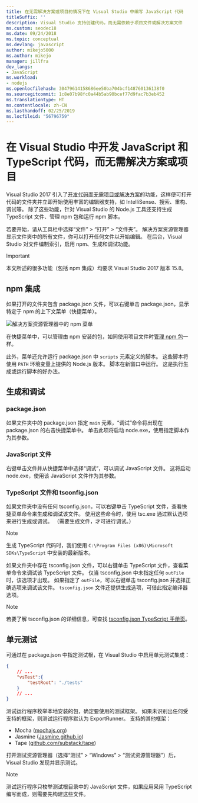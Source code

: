 ```yaml
---
title: 在无需解决方案或项目的情况下在 Visual Studio 中编写 JavaScript 代码
titleSuffix: ''
description: Visual Studio 支持创建代码，而无需依赖于项目文件或解决方案文件
ms.custom: seodec18
ms.date: 09/24/2018
ms.topic: conceptual
ms.devlang: javascript
author: mikejo5000
ms.author: mikejo
manager: jillfra
dev_langs:
- JavaScript
ms.workload:
- nodejs
ms.openlocfilehash: 30479614158686ee50ba704bcf148760136138f0
ms.sourcegitcommit: 1c8e07b98fc0a44b5ab90bcef77d9fac7b3eb452
ms.translationtype: HT
ms.contentlocale: zh-CN
ms.lasthandoff: 02/25/2019
ms.locfileid: "56796759"
---
```

# <a name="develop-javascript-and-typescript-code-in-visual-studio-without-solutions-or-projects"></a>在 Visual Studio 中开发 JavaScript 和 TypeScript 代码，而无需解决方案或项目

Visual Studio 2017 引入了[开发代码而无需项目或解决方案](../ide/develop-code-in-visual-studio-without-projects-or-solutions.md)的功能，这样便可打开代码的文件夹并立即开始使用丰富的编辑器支持，如 IntelliSense、搜索、重构、调试等。 除了这些功能，针对 Visual Studio 的 Node.js 工具还支持生成 TypeScript 文件、管理 npm 包和运行 npm 脚本。

若要开始，请从工具栏中选择“文件” > “打开” > “文件夹”。 解决方案资源管理器显示文件夹中的所有文件，你可以打开任何文件以开始编辑。 在后台，Visual Studio 对文件编制索引，启用 npm、生成和调试功能。

> [!IMPORTANT]
> 本文所述的很多功能（包括 npm 集成）均要求 Visual Studio 2017 版本 15.8。

## <a name="npm-integration"></a>npm 集成

如果打开的文件夹包含 package.json 文件，可以右键单击 package.json，显示特定于 npm 的上下文菜单（快捷菜单）。

![解决方案资源管理器中的 npm 菜单](../javascript/media/solution-explorer-npm-ctx.png)

在快捷菜单中，可以管理由 npm 安装的包，如同使用项目文件时[管理 npm 包](npm-package-management.md)一样。

此外，菜单还允许运行 package.json 中 `scripts` 元素定义的脚本。 这些脚本将使用 `PATH` 环境变量上提供的 Node.js 版本。 脚本在新窗口中运行。 这是执行生成或运行脚本的好办法。

## <a name="build-and-debug"></a>生成和调试

### <a name="packagejson"></a>package.json
如果文件夹中的 package.json 指定 `main` 元素，“调试”命令将出现在 package.json 的右击快捷菜单中。
单击此项将启动 node.exe，使用指定脚本作为其参数。

### <a name="javascript-files"></a>JavaScript 文件
右键单击文件并从快捷菜单中选择“调试”，可以调试 JavaScript 文件。 这将启动 node.exe，使用该 JavaScript 文件作为其参数。

### <a name="typescript-files-and-tsconfigjson"></a>TypeScript 文件和 tsconfig.json
如果文件夹中没有任何 tsconfig.json，可以右键单击 TypeScript 文件，查看快捷菜单命令来生成和调试该文件。 使用这些命令时，使用 tsc.exe 通过默认选项来进行生成或调试。 （需要生成文件，才可进行调试。）

> [!NOTE]
> 生成 TypeScript 代码时，我们使用 `C:\Program Files (x86)\Microsoft SDKs\TypeScript` 中安装的最新版本。

如果文件夹中存在 tsconfig.json 文件，可以右键单击 TypeScript 文件，查看菜单命令来调试该 TypeScript 文件。 仅当 tsconfig.json 中未指定任何 `outFile` 时，该选项才出现。 如果指定了 `outFile`，可以右键单击 tsconfig.json 并选择正确选项来调试该文件。 `tsconfig.json` 文件还提供生成选项，可借此指定编译器选项。

> [!NOTE]
> 若要了解 tsconfig.json 的详细信息，可查找 [tsconfig.json TypeScript 手册页](https://www.typescriptlang.org/docs/handbook/tsconfig-json.html)。

## <a name="unit-tests"></a>单元测试
可通过在 package.json 中指定测试根，在 Visual Studio 中启用单元测试集成：

```json
{
    // ...
    "vsTest":{
        "testRoot": "./tests"
    }
    // ...
}
```

测试运行程序枚举本地安装的包，确定要使用的测试框架。
如果未识别出任何受支持的框架，则测试运行程序默认为 ExportRunner。 支持的其他框架：
* Mocha ([mochajs.org](http://mochajs.org/))
* Jasmine ([Jasmine.github.io](https://jasmine.github.io/))
* Tape ([github.com/substack/tape](https://github.com/substack/tape))

打开测试资源管理器（选择“测试” > “Windows” > “测试资源管理器”）后，Visual Studio 发现并显示测试。

> [!NOTE]
> 测试运行程序只枚举测试根目录中的 JavaScript 文件，如果应用采用 TypeScript 编写而成，则需要先构建这些文件。
